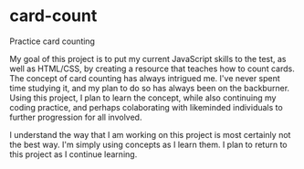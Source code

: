 # card-count
Practice card counting

My goal of this project is to put my current JavaScript skills to the test, as well as HTML/CSS, by creating a resource that teaches how to count cards. The concept of card counting has always intrigued me. I've never spent time studying it, and my plan to do so has always been on the backburner. Using this project, I plan to learn the concept, while also continuing my coding practice, and perhaps colaborating with likeminded individuals to further progression for all involved.

I understand the way that I am working on this project is most certainly not the best way. I'm simply using concepts as I learn them. I plan to return to this project as I continue learning.
